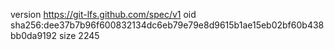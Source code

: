 version https://git-lfs.github.com/spec/v1
oid sha256:dee37b7b96f600832134dc6eb79e79e8d9615b1ae15eb02bf60b438bb0da9192
size 2245
